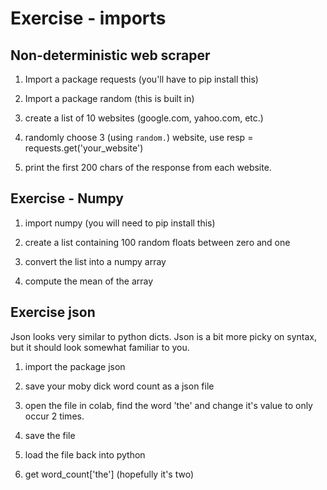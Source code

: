# Exercise - imports

## Non-deterministic web scraper

1. Import a package requests (you'll have to pip install this)

2. Import a package random (this is built in)

3. create a list of 10 websites (google.com, yahoo.com, etc.)

4. randomly choose 3 (using `random.`) website, use resp = requests.get('your_website')

5. print the first 200 chars of the response from each website.


## Exercise - Numpy
1. import numpy (you will need to pip install this)

2. create a list containing 100 random floats between zero and one

3. convert the list into a numpy array

4. compute the mean of the array

## Exercise json
Json looks very similar to python dicts.  Json is a bit more picky on syntax, but it should look somewhat familiar to you.

1. import the package json

2. save your moby dick word count as a json file

3. open the file in colab, find the word 'the' and change it's value to only occur 2 times.

4. save the file

5. load the file back into python

6. get word_count['the'] (hopefully it's two)
